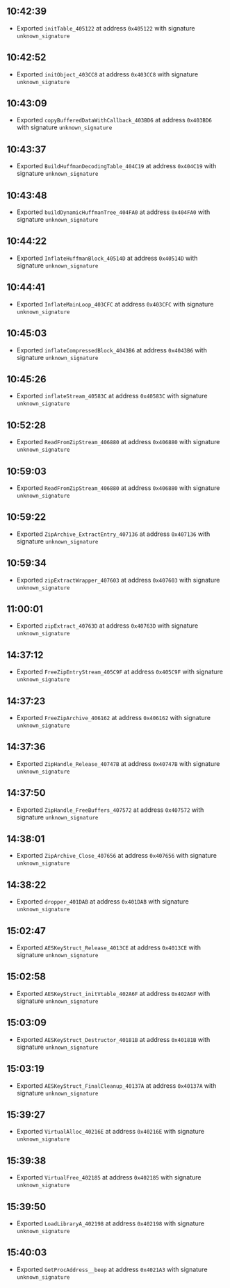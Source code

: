 
## 10:42:39
- Exported `initTable_405122` at address `0x405122` with signature `unknown_signature`

## 10:42:52
- Exported `initObject_403CC8` at address `0x403CC8` with signature `unknown_signature`

## 10:43:09
- Exported `copyBufferedDataWithCallback_403BD6` at address `0x403BD6` with signature `unknown_signature`

## 10:43:37
- Exported `BuildHuffmanDecodingTable_404C19` at address `0x404C19` with signature `unknown_signature`

## 10:43:48
- Exported `buildDynamicHuffmanTree_404FA0` at address `0x404FA0` with signature `unknown_signature`

## 10:44:22
- Exported `InflateHuffmanBlock_40514D` at address `0x40514D` with signature `unknown_signature`

## 10:44:41
- Exported `InflateMainLoop_403CFC` at address `0x403CFC` with signature `unknown_signature`

## 10:45:03
- Exported `inflateCompressedBlock_4043B6` at address `0x4043B6` with signature `unknown_signature`

## 10:45:26
- Exported `inflateStream_40583C` at address `0x40583C` with signature `unknown_signature`

## 10:52:28
- Exported `ReadFromZipStream_406880` at address `0x406880` with signature `unknown_signature`

## 10:59:03
- Exported `ReadFromZipStream_406880` at address `0x406880` with signature `unknown_signature`

## 10:59:22
- Exported `ZipArchive_ExtractEntry_407136` at address `0x407136` with signature `unknown_signature`

## 10:59:34
- Exported `zipExtractWrapper_407603` at address `0x407603` with signature `unknown_signature`

## 11:00:01
- Exported `zipExtract_40763D` at address `0x40763D` with signature `unknown_signature`

## 14:37:12
- Exported `FreeZipEntryStream_405C9F` at address `0x405C9F` with signature `unknown_signature`

## 14:37:23
- Exported `FreeZipArchive_406162` at address `0x406162` with signature `unknown_signature`

## 14:37:36
- Exported `ZipHandle_Release_40747B` at address `0x40747B` with signature `unknown_signature`

## 14:37:50
- Exported `ZipHandle_FreeBuffers_407572` at address `0x407572` with signature `unknown_signature`

## 14:38:01
- Exported `ZipArchive_Close_407656` at address `0x407656` with signature `unknown_signature`

## 14:38:22
- Exported `dropper_401DAB` at address `0x401DAB` with signature `unknown_signature`

## 15:02:47
- Exported `AESKeyStruct_Release_4013CE` at address `0x4013CE` with signature `unknown_signature`

## 15:02:58
- Exported `AESKeyStruct_initVtable_402A6F` at address `0x402A6F` with signature `unknown_signature`

## 15:03:09
- Exported `AESKeyStruct_Destructor_40181B` at address `0x40181B` with signature `unknown_signature`

## 15:03:19
- Exported `AESKeyStruct_FinalCleanup_40137A` at address `0x40137A` with signature `unknown_signature`

## 15:39:27
- Exported `VirtualAlloc_40216E` at address `0x40216E` with signature `unknown_signature`

## 15:39:38
- Exported `VirtualFree_402185` at address `0x402185` with signature `unknown_signature`

## 15:39:50
- Exported `LoadLibraryA_402198` at address `0x402198` with signature `unknown_signature`

## 15:40:03
- Exported `GetProcAddress__beep` at address `0x4021A3` with signature `unknown_signature`
